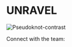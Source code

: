 # UNRAVEL
![Pseudoknot-contrast](https://github.com/user-attachments/assets/4d228a5b-8034-4b87-b82a-4a3c8df22306)

Connect with the team:
